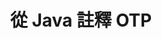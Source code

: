 ---
############################# Static ############################
layout: "auto-gen-annotation"

############################# Head ############################
head_title: "Java OTP Annotation API C# 中的註釋"
head_description: "Java API 用於從 OTP、圖像、繪圖和文檔文件格式創建和註釋流行的註釋類型。"

############################# Header ############################
title: "從 Java 註釋 OTP"
description: ""
bg_image: "https://cms.admin.containerize.com/templates/aspose/App_Themes/V3/images/bg/header1.png"
bg_overlay: false
button:
    enable: true
    icon: "fas fa-arrow-down"
    label: "下載免費試用版"
    link: "https://downloads.groupdocs.com/annotation/java"

############################# About ############################
about:
    enable: true
    title: "關於 Java API 的 GroupDocs.Annotation"
    content: |
        GroupDocs.Annotation for Java API 是一個庫，允許您在 Mac、Windows 或 Ubuntu 上向 PDF、Word 和其他文檔添加註釋。 [GroupDocs.Annotation for Java](/annotation/java) 是一個用於管理註釋的原生 Java API，全面支持從圖像和各種其他文檔中創建、添加、編輯、刪除、提取和導出註釋。您可以在此[頁面](https://docs.groupdocs.com/annotation/java/supported-document-formats/)上看到支持的文檔格式的完整列表。
        該庫不僅允許您處理 OTP 文檔，還可以處理許多其他類型的文檔，例如 Word、Excel、PowerPoint、Outlook 電子郵件、Visio、Adobe、OpenDocument、OpenOffice、Photoshop、AutoCad 等。
        GroupDocs.Annotation for Java API 允許您創建和添加新註釋、編輯註釋、提取註釋、註釋以及從文檔中刪除它們。該庫支持13 種不同的註釋類型，包括文本、折線、區域、下劃線、點、水印、箭頭、橢圓、文本替換、距離、文本字段、PDF、HTML、Microsoft Word 文檔、電子表格、圖表、演示文稿中的資源編輯，繪圖、圖像和許多其他文件格式。
        該示例（請參見下文）演示瞭如何使用 OTP 文檔，在此示例中您可以看到如何使用 GroupDocs 的主要步驟。註釋：設置許可證、打開要使用的文檔、創建註釋，根據需要添加數據對象設置註釋屬性，並將結果保存到需要的地方。您還可以在我們的 github [頁面](https://github.com/groupdocs-annotation/GroupDocs.Annotation-for-Java) 或我們的產品 [文檔](https://docs.groupdocs.com/annotation/java/getting-started/)。

############################# Steps ############################
howTo_Add:
steps_Add:
    enable: true
    title_left: "在 Java 中向 OTP 添加註釋的步驟"
    content_left: |
        [GroupDocs.Annotation](/annotation/java/) 通過實施幾個簡單的步驟，Java 開發人員可以輕鬆地將各種註釋類型添加到任何基於 Java 的應用程序中的 OTP 文件。
        *   創建帶有評論和日期的 Reply 對象。
        *   創建 AreaAnnotation 對象，設置區域選項並添加回复。
        *   創建 Annotator 對象並添加區域註釋。
        *   保存輸出文件。
    title_right: "系統要求"
    content_right: |
        所有主要平台和操作系統都支持 Java API 的 GroupDocs.Annotation。在執行下面的代碼之前，請確保您的系統上安裝了以下先決條件。
        *   操作系統：Microsoft Windows、Linux、MacOS
        *   開發環境：NetBeans、Intellij IDEA、Eclipse等
        *   Java 運行時環境：Java 7 (1.7) 及更高版本
        *   從 [GroupDocs Artifact Repository](https://repository.groupdocs.com/webapp/#/artifacts/browse/tree/General/repo/com/groupdocs/groupdocs-annotation) 獲取最新版本的 GroupDocs.Annotation for Java

############################# Preview ############################
preview_Add:
    enable: true
    title: 註釋預覽和代碼示例
    content: |
        ![Annotation preview image](https://docs.groupdocs.com/annotation/java/images/add-area-annotation.png)
    code: |
        ```java
        // Create an instance of Reply class and add comments
        Reply firstReply = new Reply();
        firstReply.setComment("First comment");
        firstReply.setRepliedOn(Calendar.getInstance().getTime());
        
        Reply secondReply = new Reply();
        secondReply.setComment("Second comment");
        secondReply.setRepliedOn(Calendar.getInstance().getTime());
        
        List<Reply> replies = new ArrayList<Reply>();
        replies.add(firstReply);
        replies.add(secondReply);
        
        // Create an instance of AreaAnnotation class and set options
        AreaAnnotation area = new AreaAnnotation();
        area.setBackgroundColor(65535);
        area.setBox(new Rectangle(100, 100, 100, 100));
        area.setCreatedOn(Calendar.getInstance().getTime());
        area.setMessage("This is area annotation");
        area.setOpacity(0.7);
        area.setPageNumber(0);
        area.setPenColor(65535);
        area.setPenStyle(PenStyle.Dot);
        area.setPenWidth((byte) 3);
        area.setReplies(replies);
        
        // Create an instance of Annotator class
        Annotator annotator = new Annotator("input.bmp");
        
        // Add annotation
        annotator.add(area);
        
        // Save to file
        annotator.save("output.bmp");
        annotator.dispose();
        ```

############################# Steps ############################
howTo_Remove:
steps_Remove:
    enable: true
    title_left: "在 Java 中從 OTP 中刪除註釋的步驟"
    content_left: |
        [GroupDocs.Annotation](/annotation/java/) 通過實施幾個簡單的步驟，Java 開發人員可以更輕鬆地從任何基於 Java 的應用程序中的 OTP 文件中刪除註釋詳細信息。
        *   創建帶有評論和日期的 Reply 對象。
        *   實例化 SaveOptions 對象並設置 AnnotationTypes = AnnotationType.None。
        *   使用生成的文檔路徑或流以及 SaveOptions 對象調用 save 方法。

############################# Preview ############################
preview_Remove:
    enable: true
    code: |
        ```java
        // Create an instance of Annotator class 
        Annotator annotator = new Annotator("C://input.bmp");

        // Remove annotation by set type None 
        SaveOptions saveOptions = new SaveOptions();
        saveOptions.setAnnotationTypes(AnnotationType.None);

        // Save annotation to output file
        annotator.save("C://output.bmp", saveOptions);
        annotator.dispose();
        ```

############################# Steps ############################
howTo_Edit:
steps_Edit:
    enable: true
    title_left: "在 Java 中編輯 OTP 註釋的步驟"
    content_left: |
        [GroupDocs.Annotation](/annotation/java/) 通過實施幾個簡單的步驟，Java 開發人員可以更輕鬆地從任何基於 Java 的應用程序中的 OTP 文件更新各種註釋屬性。
        *   使用輸入文檔路徑或流實例化 Annotator 對象，並使用 ImportAnnotations = true 實例化 LoadOptions。
        *   創建一些 AnnotationBase 實現並設置現有註釋的 Id（如果未找到具有該 Id 的註釋，則不會更改任何內容）或註釋的路徑列表（所有現有註釋將被刪除）。
        *   使用傳遞的註釋調用 Annotator 對象的更新方法。
        *   使用生成的文檔路徑或流以及 SaveOptions 對象調用 save 方法。

############################# Preview ############################
preview_Edit:
    enable: true
    code: |
        ```java
        String outputPath = "UpdateAnnotation.bmp";

        // Create an instance of Annotator class
        Annotator annotator = new Annotator("input.bmp");
        
        // Create an instance of Reply class for first example and add comments
        Reply reply1 = new Reply();
        reply1.setComment("Original first comment");
        reply1.setRepliedOn(Calendar.getInstance().getTime());
        
        Reply reply2 = new Reply();
        reply2.setComment("Original second comment");
        reply2.setRepliedOn(Calendar.getInstance().getTime());
        
        java.util.List replies = new ArrayList();
        replies.add(reply1);
        replies.add(reply2);
        
        // Create an instance of AreaAnnotation class and set options
        AreaAnnotation original = new AreaAnnotation();
        original.setId(1);
        original.setBackgroundColor(65535);
        original.setBox(new Rectangle(100, 100, 100, 100));
        original.setCreatedOn(Calendar.getInstance().getTime());
        original.setMessage("This is original annotation");
        original.setReplies(replies);
        
        // Add original annotation
        annotator.add(original);
        annotator.save(outputPath);
        annotator.dispose();
        
        LoadOptions loadOptions = new LoadOptions();
        
        // Open annotated document
        Annotator annotator1 = new Annotator(outputPath, loadOptions);
        
        // Create an instance of Reply class for update first example
        Reply reply3 = new Reply();
        reply3.setComment("Updated first comment");
        reply3.setRepliedOn(Calendar.getInstance().getTime());
        
        Reply reply4 = new Reply();
        reply4.setComment("Updated second comment");
        reply4.setRepliedOn(Calendar.getInstance().getTime());
        
        java.util.List replies1 = new ArrayList();
        replies1.add(reply3);
        replies1.add(reply4);

        // Suggest we want change some properties of existed annotation
        AreaAnnotation updated = new AreaAnnotation();
        updated.setId(1);
        updated.setBackgroundColor(255);
        updated.setBox(new Rectangle(0, 0, 50, 200));
        updated.setCreatedOn(Calendar.getInstance().getTime());
        updated.setMessage("This is updated annotation");
        updated.setReplies(replies1);
        
        // Update and save annotation
        annotator1.update(updated);
        annotator1.save(outputPath);
        annotator1.dispose();
        ```

############################# Steps ############################
howTo_Extract:
steps_Extract:
    enable: true
    title_left: "在 Java 中從 OTP 提取註釋的步驟"
    content_left: |
        [GroupDocs.Annotation](/annotation/java/) 通過實施幾個簡單的步驟，Java 開發人員可以輕鬆地對文檔進行註釋並從任何基於 Java 的應用程序中的 OTP 文件中提取註釋信息。
        *   創建帶有評論和日期的 Reply 對象。
        *   實例化 LoadOptions 對象並使用 true 參數調用 SetImportAnnotations。
        *   定義類型為 List 的變量。
        *   調用 get 方法並將結果返回到上面的變量。

############################# Preview ############################
preview_Extract:
    enable: true
    code: |
        ```java
        // For using this example input file ("annotated.bmp") must be with annotations
        LoadOptions loadOptions = new LoadOptions();
        
        // Create an instance of Annotator class and get annotations
        final Annotator annotator = new Annotator("annotated.bmp", loadOptions);
        List annotations = annotator.get();
        ```

############################# Demos ############################
demos:
    enable: true
    title: "現場演示添加、刪除、編輯、提取文檔和圖像的註釋"
    content: |
        立即訪問 [GroupDocs.Annotation 現場演示](https://products.groupdocs.app/annotation/family) 網站，向 OTP 文件添加、刪除、編輯和提取註釋。 現場演示有以下好處

############################# About Formats ############################
about_formats:
    enable: true
    format:
        # format loop
        - icon: "far fa-file-otp"
          title: "關於 OTP 文件格式"
          content: |
            帶有 .OTP 擴展名的文件代表由應用程序以 OASIS OpenDocument 標準格式創建的演示模板文件。此類文件的內容包括幻燈片形式的演示信息，其中包含文本、圖像、形狀、多媒體內容、過渡效果和其他幻燈片元素。這些模板文件用於根據模板本身存儲的樣式信息快速創建新的演示文稿。可以使用多種不同的應用程序創建和保存 OTP 文件，例如 OpenOffice 套件附帶的 Impress 和 Microsoft PowerPoint。 OTP 文件格式類似於 Microsoft PowerPoint 模板文件 .POT 和 .POTX。

          link: "https://docs.fileformat.com/image/otp/"

############################# More Formats ############################
more_formats:
    enable: true
    title: "使用其他流行的文檔格式"
    content: |
        更新一些流行文件格式的註釋屬性，如下所述。
    format:
        # format loop
        - name: "Annotate PDF document"
          link: "https://products.groupdocs.com/annotation/java/pdf/"
          description: "Adobe Portable Document Format"

        # format loop
        - name: "Annotate DOC document"
          link: "https://products.groupdocs.com/annotation/java/doc/"
          description: "Microsoft Word Document"

        # format loop
        - name: "Annotate DOCM document"
          link: "https://products.groupdocs.com/annotation/java/docm/"
          description: "Microsoft Word Macro-Enabled Document"

        # format loop
        - name: "Annotate DOCX document"
          link: "https://products.groupdocs.com/annotation/java/docx/"
          description: "Microsoft Word Open XML Document"

        # format loop
        - name: "Annotate DOT document"
          link: "https://products.groupdocs.com/annotation/java/dot/"
          description: "Microsoft Word Document Template"

        # format loop
        - name: "Annotate DOTX document"
          link: "https://products.groupdocs.com/annotation/java/dotx/"
          description: "Word Open XML Document Template"

        # format loop
        - name: "Annotate RTF document"
          link: "https://products.groupdocs.com/annotation/java/rtf/"
          description: "Rich Text Document"

        # format loop
        - name: "Annotate ODT document"
          link: "https://products.groupdocs.com/annotation/java/odt/"
          description: "Open Document Text"

        # format loop
        - name: "Annotate XLS document"
          link: "https://products.groupdocs.com/annotation/java/xls/"
          description: "Microsoft Excel Binary File Format"

        # format loop
        - name: "Annotate XLSX document"
          link: "https://products.groupdocs.com/annotation/java/xlsx/"
          description: "Microsoft Excel Open XML Spreadsheet"

        # format loop
        - name: "Annotate XLSM document"
          link: "https://products.groupdocs.com/annotation/java/xlsm/"
          description: "Microsoft Excel Macro-Enabled Spreadsheet"

        # format loop
        - name: "Annotate XLSB document"
          link: "https://products.groupdocs.com/annotation/java/xlsb/"
          description: "Microsoft Excel Binary Worksheet"

        # format loop
        - name: "Annotate ODS document"
          link: "https://products.groupdocs.com/annotation/java/ods/"
          description: "Open Document Spreadsheet"

        # format loop
        - name: "Annotate PPT document"
          link: "https://products.groupdocs.com/annotation/java/ppt/"
          description: "PowerPoint Presentation"

        # format loop
        - name: "Annotate PPTX document"
          link: "https://products.groupdocs.com/annotation/java/pptx/"
          description: "PowerPoint Open XML Presentation"

        # format loop
        - name: "Annotate PPSX document"
          link: "https://products.groupdocs.com/annotation/java/ppsx/"
          description: "PowerPoint Open XML Slide Show"

        # format loop
        - name: "Annotate POTM document"
          link: "https://products.groupdocs.com/annotation/java/potm/"
          description: "Microsoft PowerPoint Template"

        # format loop
        - name: "Annotate PPTM document"
          link: "https://products.groupdocs.com/annotation/java/pptm/"
          description: "Microsoft PowerPoint Presentation"

        # format loop
        - name: "Annotate PPS document"
          link: "https://products.groupdocs.com/annotation/java/pps/"
          description: "Microsoft PowerPoint 97-2003 Slide Show"

        # format loop
        - name: "Annotate ODP document"
          link: "https://products.groupdocs.com/annotation/java/odp/"
          description: "OpenDocument Presentation"

        # format loop
        - name: "Annotate HTML document"
          link: "https://products.groupdocs.com/annotation/java/html/"
          description: "HyperText Markup Language"

        # format loop
        - name: "Annotate TIFF document"
          link: "https://products.groupdocs.com/annotation/java/tiff/"
          description: "Tagged Image File Format"

        # format loop
        - name: "Annotate JPEG document"
          link: "https://products.groupdocs.com/annotation/java/jpeg/"
          description: "JPEG Image"

        # format loop
        - name: "Annotate PNG document"
          link: "https://products.groupdocs.com/annotation/java/png/"
          description: "Portable Network Graphic"

        # format loop
        - name: "Annotate EML document"
          link: "https://products.groupdocs.com/annotation/java/eml/"
          description: "E-mail Message"

        # format loop
        - name: "Annotate MSG document"
          link: "https://products.groupdocs.com/annotation/java/msg/"
          description: "Microsoft Outlook E-mail Message"

        # format loop
        - name: "Annotate VSD document"
          link: "https://products.groupdocs.com/annotation/java/vsd/"
          description: "Microsoft Visio 2003-2010 Drawing"

        # format loop
        - name: "Annotate VSDX document"
          link: "https://products.groupdocs.com/annotation/java/vsdx/"
          description: "Microsoft Visio Drawing"

        # format loop
        - name: "Annotate VSS document"
          link: "https://products.groupdocs.com/annotation/java/vss/"
          description: "Microsoft Visio 2003-2010 Stencil"

        # format loop
        - name: "Annotate VST document"
          link: "https://products.groupdocs.com/annotation/java/vst/"
          description: "Microsoft Visio 2013 Stencil"

        # format loop
        - name: "Annotate DWG document"
          link: "https://products.groupdocs.com/annotation/java/dwg/"
          description: "Autodesk Design Data Formats"

        # format loop
        - name: "Annotate DXF document"
          link: "https://products.groupdocs.com/annotation/java/dxf/"
          description: "AutoCAD Drawing Interchange"

        # format loop
        - name: "Annotate DCM document"
          link: "https://products.groupdocs.com/annotation/java/dcm/"
          description: "Digital Imaging and Communications in Medicine"

        # format loop
        - name: "Annotate WMF document"
          link: "https://products.groupdocs.com/annotation/java/wmf/"
          description: "Windows Metafile"

        # format loop
        - name: "Annotate EMF document"
          link: "https://products.groupdocs.com/annotation/java/emf/"
          description: "Enhanced Metafile Format"


############################# Back to top ###############################
back_to_top:
    enable: true
---